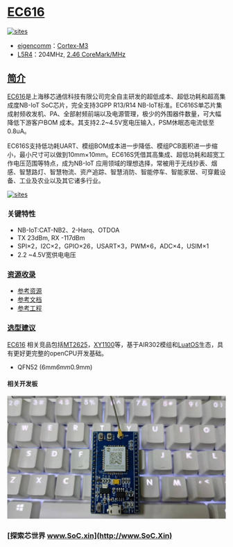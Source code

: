 ﻿# [EC616](https://github.com/SoCXin/EC616)

[![sites](http://182.61.61.133/link/resources/SoC.png)](http://www.SoC.Xin)

* [eigencomm](http://www.eigencomm.com/)：[Cortex-M3](https://github.com/SoCXin/Cortex)
* [L5R4](https://github.com/SoCXin/Level)：204MHz, [2.46 CoreMark/MHz](https://www.eembc.org/coremark/scores.php)

## [简介](https://github.com/SoCXin/EC616/wiki)

[EC616](https://github.com/SoCXin/EC616)是上海移芯通信科技有限公司完全自主研发的超低成本、超低功耗和超高集成度NB-IoT SoC芯片，完全支持3GPP R13/R14 NB-IoT标准。EC616S单芯片集成射频收发机、PA、全部射频前端以及电源管理，极少的外围器件数量，可大幅降低下游客户BOM 成本。其支持2.2~4.5V宽电压输入，PSM休眠态电流低至0.8uA。

EC616S支持低功耗UART、模组BOM成本进一步降低、模组PCB面积进一步缩小，最小尺寸可以做到10mm×10mm。EC616S凭借其高集成、超低功耗和超宽工作电压范围等特点，成为NB-IoT 应用领域的理想选择，常被用于无线抄表、烟感、智慧路灯、智慧物流、资产追踪、智慧消防、智能停车、智能家居、可穿戴设备、工业及农业以及其它诸多行业。


[![sites](docs/EC616.png)](http://www.eigencomm.com/Content/1109795.html)

### 关键特性

* NB-IoT:CAT-NB2、2-Harq、OTDOA
* TX 23dBm, RX -117dBm
* SPI×2，I2C×2，GPIO×26，USART×3，PWM×6，ADC×4，USIM×1
* 2.2 ~4.5V宽供电电压

### [资源收录](https://github.com/SoCXin)

* [参考资源](src/)
* [参考文档](docs/)
* [参考工程](project/)

### [选型建议](https://github.com/SoCXin)

[EC616](https://github.com/SoCXin/EC616) 相关竞品包括[MT2625](https://github.com/SoCXin/MT2625)，[XY1100](https://github.com/SoCXin/XY1100)等，基于AIR302模组和[LuatOS](https://github.com/openLuat/LuatOS)生态，具有更好更完整的openCPU开发基础。

* QFN52 (6mm*6mm*0.9mm)

#### 相关开发板

[![sites](docs/B.jpg)](https://item.taobao.com/item.htm?spm=a1z10.1-c.w4004-17013502249.13.3e7758794oDfqe&id=622755228249)


### [探索芯世界 www.SoC.xin](http://www.SoC.Xin)
